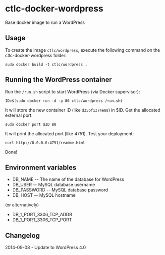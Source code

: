 ctlc-docker-wordpress
==================

Base docker image to run a WordPress


Usage
-----

To create the image `ctlc/wordpress`, execute the following command on the ctlc-docker-wordpress folder:

    sudo docker build -t ctlc/wordpress .

Running the WordPress container
------------------------

Run the `/run.sh` script to start WordPress (via Docker supervisor):

    ID=$(sudo docker run -d -p 80 ctlc/wordpress /run.sh)

It will store the new container ID (like `d35bf1374e88`) in $ID. Get the allocated external port:

    sudo docker port $ID 80

It will print the allocated port (like 4751). Test your deployment:

    curl http://0.0.0.0:4751/readme.html

Done!

Environment variables
------------------------
*  DB_NAME -- The name of the database for WordPress
*  DB_USER -- MySQL database username
*  DB_PASSWORD -- MySQL database password
*  DB_HOST -- MySQL hostname

(or alternatively)

*  DB_1_PORT_3306_TCP_ADDR
*  DB_1_PORT_3306_TCP_PORT

Changelog
------------------
2014-09-08 - Update to WordPress 4.0
